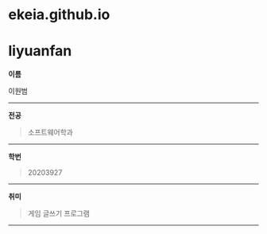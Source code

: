 # ekeia.github.io
# liyuanfan

**이름**<br/>

이원범<br/>

---
**전공**<br/>
>소프트웨어학과<br/>
---
**학번**<br/>
>20203927<br/>
---
**취미**<br/>
>게임 글쓰기 프로그램
---
